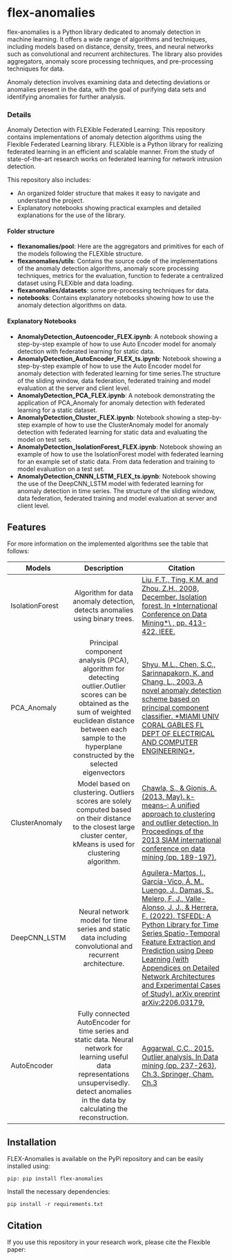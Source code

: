 # flex-anomalies 
flex-anomalies is a Python library dedicated to anomaly detection in machine learning. It offers a wide range of algorithms and techniques, including models based on distance, density, trees, and neural networks such as convolutional and recurrent architectures. The library also provides aggregators, anomaly score processing techniques, and pre-processing techniques for data. 

Anomaly detection involves examining data and detecting deviations or anomalies present in the data, with the goal of purifying data sets and identifying anomalies for further analysis.


### Details

Anomaly Detection with FLEXible Federated Learning: This repository contains implementations of anomaly detection algorithms using the Flexible Federated Learning library. FLEXible is a Python library for realizing federated learning in an efficient and scalable manner. 
From the study of state-of-the-art research works on federated learning for network intrusion detection.

This repository also includes:
- An organized folder structure that makes it easy to navigate and understand the project.
- Explanatory notebooks showing practical examples and detailed explanations for the use of the library.

####  Folder structure
- **flexanomalies/pool**: Here are the aggregators and primitives for each of the models following the FLEXible structure.
- **flexanomalies/utils**: Contains the source code of the implementations of the anomaly detection algorithms, anomaly score processing techniques, metrics for the evaluation,
function to federate a centralized dataset using FLEXible and data loading.
- **flexanomalies/datasets**: some pre-processing techniques for data.
- **notebooks**: Contains explanatory notebooks showing how to use the anomaly detection algorithms on data.  

#### Explanatory Notebooks
- **AnomalyDetection_Autoencoder_FLEX.ipynb**: A notebook showing a step-by-step example of how to use Auto Encoder model for anomaly detection with federated learning for static data.
- **AnomalyDetection_AutoEncoder_FLEX_ts.ipynb**: Notebook showing a step-by-step example of how to use the Auto Encoder model for anomaly detection with federated learning for time series.The structure of the sliding window, data federation, federated training and model evaluation at the server and client level.
- **AnomalyDetection_PCA_FLEX.ipynb**: A notebook demonstrating the application of PCA_Anomaly for anomaly detection with federated learning for a static dataset.
- **AnomalyDetection_Cluster_FLEX.ipynb**: Notebook showing a step-by-step example of how to use the ClusterAnomaly model for anomaly detection with federated learning for static data and evaluating the model on test sets. 
- **AnomalyDetection_IsolationForest_FLEX.ipynb**: Notebook showing an example of how to use the IsolationForest  model with federated learning for an example set of static data.  From data federation and training to model evaluation on a test set.
- **AnomalyDetection_CNNN_LSTM_FLEX_ts.ipynb**: Notebook showing the use of the DeepCNN_LSTM model with federated learning for anomaly detection in time series. The structure of the sliding window, data federation, federated training and model evaluation at server and client level.

## Features
For more information on the implemented algorithms see the table that follows:
<table>
    <thead>
        <tr>
            <th>Models</th>
            <th>Description</th>
            <th>Citation</th>
        </tr>
    </thead>
    <tbody>
        <tr>
            <td rowspan= 1>IsolationForest</td>
            <td rowspan=1 align="center"> 
             Algorithm for data anomaly detection, detects anomalies using binary trees. 
            </td>
            <td>
            <a href=>
            Liu, F.T., Ting, K.M. and Zhou, Z.H., 2008, December. Isolation forest. In *International Conference on Data Mining*\ , pp. 413-422. IEEE.
            </td>    
        </tr>
        <tr>
            <td rowspan= 1>PCA_Anomaly</td>
            <td rowspan=1 align="center"> 
            Principal component analysis (PCA), algorithm for detecting outlier.Outlier scores can be obtained as  the sum of weighted euclidean distance between each sample to the hyperplane constructed by the selected eigenvectors
            </td>
            <td>
            <a href=>
            Shyu, M.L., Chen, S.C., Sarinnapakorn, K. and Chang, L., 2003. A novel anomaly detection scheme based on principal component classifier. *MIAMI UNIV CORAL GABLES FL DEPT OF ELECTRICAL AND COMPUTER ENGINEERING*.
            </td>    
        </tr>
        <tr>
            <td rowspan= 1>ClusterAnomaly</td>
            <td rowspan=1 align="center"> 
               Model based on clustering. Outliers scores are solely computed based on their distance to the closest large cluster center, kMeans is used for clustering algorithm.
            </td>
            <td>
            <a href=>
            Chawla, S., & Gionis, A. (2013, May). k-means–: A unified approach to clustering and outlier detection. In Proceedings of the 2013 SIAM international conference on data mining (pp. 189-197).
            </td>    
        </tr>
        <tr>
            <td rowspan= 1>DeepCNN_LSTM</td>
            <td rowspan=1 align="center"> 
            Neural network model for time series and static data including convolutional and recurrent architecture.
            </td>
            <td>
            <a href=>
            Aguilera-Martos, I., García-Vico, Á. M., Luengo, J., Damas, S., Melero, F. J., Valle-Alonso, J. J., & Herrera, F. (2022). TSFEDL: A Python Library for Time Series Spatio-Temporal Feature Extraction and Prediction using Deep Learning (with Appendices on Detailed Network Architectures and Experimental Cases of Study). arXiv preprint arXiv:2206.03179.
            </td>    
        </tr>
        <tr>
            <td rowspan= 1>AutoEncoder</td>
            <td rowspan=1 align="center"> 
             Fully connected AutoEncoder for time series and static data. Neural network for learning useful data   representations unsupervisedly. detect  anomalies in the data by calculating the reconstruction.
            </td>
            <td>
            <a href=>
            Aggarwal, C.C., 2015. Outlier analysis. In Data mining (pp. 237-263), Ch.3. Springer, Cham. Ch.3
            </td>    
        </tr>
    </tbody>

    
</table>

## Installation

FLEX-Anomalies is available on the PyPi repository and can be easily installed using: 

``` pip: pip install flex-anomalies ```

Install the necessary dependencies:

```pip install -r requirements.txt```

## Citation

If you use this repository in your research work, please cite the Flexible paper: 


